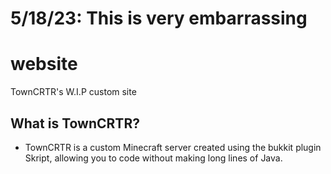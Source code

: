 # 5/18/23: This is very embarrassing

# website
TownCRTR's W.I.P custom site

## What is TownCRTR?
- TownCRTR is a custom Minecraft server created using the bukkit plugin Skript, allowing you to code without making long lines of Java.
